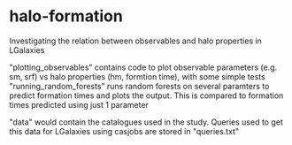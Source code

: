 # halo-formation
Investigating the relation between observables and halo properties in LGalaxies

"plotting_observables" contains code to plot observable parameters (e.g. sm, srf) vs halo properties (hm, formtion time), with some simple tests
"running_random_forests" runs random forests on several paramters to predict formation times and plots the output. This is compared to formation times predicted using just 1 parameter

"data" would contain the catalogues used in the study. Queries used to get this data for LGalaxies using casjobs are stored in "queries.txt"
